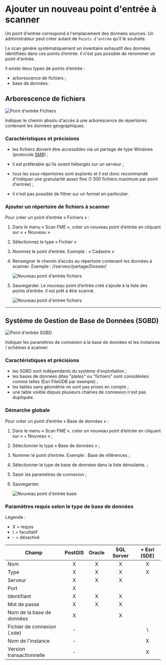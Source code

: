 # Ajouter un nouveau point d&apos;entrée à scanner

Un point d&apos;entrée correspond à l&apos;emplacement des données sources. Un administrateur peut créer autant de `Points d’entrée` qu’il le souhaite.

Le scan génère systématiquement un inventaire exhaustif des données identifiées dans ces points d’entrée. Il n&apos;est pas possible de renommer un point d&apos;entrée.

Il existe deux types de points d’entrée :

* arborescence de fichiers ;
* base de données.

## Arborescence de fichiers <i class="fa fa-folder-open"></i>

![Point d&apos;entrée Fichiers](/assets/scanFME/scanFME_new_files_btn.png "Sélecteur de type de point d&apos;entrée - Arborescence de fichiers")

Indiquer le chemin absolu d&apos;accès à une  arborescence de répertoires contenant les données géographiques.

### Caractéristiques et précisions

* les fichiers doivent être accessibles via un partage de type Windows (protocole [SMB](https://fr.wikipedia.org/wiki/Server_Message_Block)) ;

* il est préférable qu&apos;ils soient hébergés sur un serveur ;

* tous les sous-répertoires sont explorés et il est donc recommandé d&apos;indiquer une granularité assez fine (1 300 fichiers maximum par point d&apos;entrée) ;

* il n&apos;est pas possible de filtrer sur un format en particulier.

### Ajouter un répertoire de fichiers à scanner

Pour créer un point d’entrée « Fichiers » :

1. Dans le menu « Scan FME », créer un nouveau point d’entrée en cliquant sur « + Nouveau »
2. Sélectionnez le type « Fichier »
3. Nommez le point d’entrée. Exemple : « Cadastre »
4. Renseigner le chemin d’accès au répertoire contenant les données à scanner. Exemple : //serveur/partage/Dossier/

    ![Nouveau point d&apos;entrée fichiers](/assets/scanFME/scanFME_new_files.png "Créer un nouveau point d&apos;entrée pour scanner des fichiers")

5. Sauvegarder. Le nouveau point d’entrée créé s’ajoute à la liste des points d’entrée. Il est prêt à être scanné.

    ![Nouveau point d&apos;entrée fichiers](/assets/scanFME/scanFME_new_files_ready.png "Le nouveau point d&apos;entrée est prêt à être scanné")

____

## Système de Gestion de Base de Données (SGBD) <i class="fa fa-database"></i>

![Point d&apos;entrée SGBD](/assets/scanFME/scanFME_new_DB_btn.png "Sélecteur de type de point d&apos;entrée - Base de données")

Indiquer les paramètres de connexion à la base de données et les instances / schémas à scanner.

### Caractéristiques et précisions

* les SGBD sont indépendants du système d&apos;exploitation ;
* les bases de données dites "plates" ou "fichiers" sont considérées comme telles (Esri FileGDB par exemple) ;
* les tables sans géométrie ne sont pas prises en compte ;
* une table visible depuis plusieurs chaînes de connexion n&apos;est pas dupliquée.

### Démarche globale

Pour créer un point d’entrée « Base de données » :

1. Dans le menu « Scan FME », créer un nouveau point d’entrée en cliquant sur « + Nouveau » ;
2. Sélectionner le type « Base de données » ;
3. Nommer le point d’entrée. Exemple : Base de références ;
4. Sélectionner le type de base de données dans la liste déroulante. ;
5. Saisir les paramètres de connexion ;
6. Sauvegarder.

    ![Nouveau point d&apos;entrée base](/assets/scanFME/scanFME_new_DB_ready.png "Le nouveau point d&apos;entrée est prêt à être scanné")

### Paramètres requis selon le type de base de données

Légende :

* X = requis
* \ = facultatif
* \- = désactivé

| Champ                       | PostGIS | Oracle | SQL Server | + Esri (SDE) |
| --------------------------- | :-----: | :----: | :--------: | :----------------------: |
| Nom                         | X       | X      | X          | X                        |
| Type                        | X       | X      | X          | X                        |
| Serveur                     | X       | X      | X          |                          |
| Port                        | X       |        |            |                          |
| Identifiant                 | X       | X      | X          |                          |
| Mot de passe                | X       | X      | X          |                          |
| Nom de la base de données   | X       |        | X          |                          |
| Fichier de connexion (.sde) | -       |        |            | \                        |
| Nom de l&apos;instance           | -       |        |            | X                        |
| Version transactionnelle    | -       |        |            | X                        |
